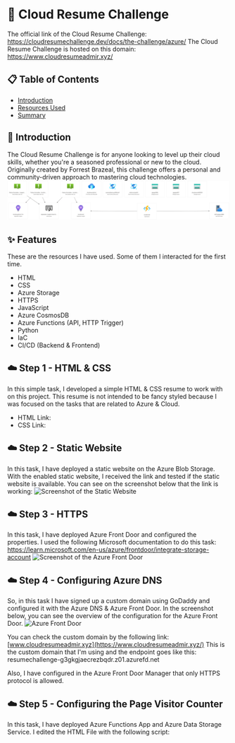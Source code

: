 # 🚀 Cloud Resume Challenge

The official link of the Cloud Resume Challenge: https://cloudresumechallenge.dev/docs/the-challenge/azure/
The Cloud Resume Challenge is hosted on this domain: https://www.cloudresumeadmir.xyz/

## 📋 Table of Contents

- [Introduction](#introduction)
- [Resources Used](#features)
- [Summary](#summary)

## 🌟 Introduction

The Cloud Resume Challenge is for anyone looking to level up their cloud skills, whether you're a seasoned professional or new to the cloud. 
Originally created by Forrest Brazeal, this challenge offers a personal and community-driven approach to mastering cloud technologies.
![Diagram of the architecture tasks](./media/app-grp.png)

## ✨ Features

These are the resources I have used. Some of them I interacted for the first time.

+ HTML
+ CSS
+ Azure Storage
+ HTTPS
+ JavaScript
+ Azure CosmosDB
+ Azure Functions (API, HTTP Trigger)
+ Python
+ IaC
+ CI/CD (Backend & Frontend)


## ☁️ Step 1 - HTML & CSS

In this simple task, I developed a simple HTML & CSS resume to work with on this project. This resume is not
intended to be fancy styled because I was focused on the tasks that are related to Azure & Cloud.
+ HTML Link: 
+ CSS Link: 

## ☁️ Step 2 - Static Website

In this task, I have deployed a static website on the Azure Blob Storage. With the enabled static website, I
received the link and tested if the static website is available. You can see on the screenshot below that
the link is working:
![Screenshot of the Static Website](./media/diagram-sharesafely.png)

## ☁️ Step 3 - HTTPS

In this task, I have deployed Azure Front Door and configured the properties.
I used the following Microsoft documentation to do this task: https://learn.microsoft.com/en-us/azure/frontdoor/integrate-storage-account
![Screenshot of the Azure Front Door](./media/diagram-sharesafely.png)

## ☁️ Step 4 - Configuring Azure DNS

So, in this task I have signed up a custom domain using GoDaddy and configured it with the Azure DNS & Azure Front Door.
In the screenshot below, you can see the overview of the configuration for the Azure Front Door.
![Azure Front Door](./media/diagram-sharesafely.png)

You can check the custom domain by the following link: [www.cloudresumeadmir.xyz](https://www.cloudresumeadmir.xyz/)
This is the custom domain that I'm using and the endpoint goes like this: resumechallenge-g3gkgjaecrezbqdr.z01.azurefd.net

Also, I have configured in the Azure Front Door Manager that only HTTPS protocol is allowed.

## ☁️ Step 5 - Configuring the Page Visitor Counter

In this task, I have deployed Azure Functions App and Azure Data Storage Service.
I edited the HTML File with the following script: 
        <script>
            async function fetchVisitorCount() {
                try {
                    const response = await fetch('https://countervisit.azurewebsites.net/api/VisitorCounter');
                    const data = await response.json();
                    document.getElementById('count').textContent = data.count;
                } catch (error) {
                    console.error('Error fetching visitor count:', error);
                }
            }
          
            document.addEventListener('DOMContentLoaded', fetchVisitorCount);
          </script>

You can see on the short gif below that the Visitor Counter is working.
![Testing the Vistor Counter Function](./media/diagram-sharesafely.png)

The function didn't work at first so I had to configure the properties in the Azure Function to make it work.
One of the reasons why my function didn't work was because the function wasn't set to "anonymous".

## ☁️ Step 6 - Database (CosmosDB)

In this task, I  deployed CosmosDB and used TableAPI to retreive and update its coint in database.
I also used serverless capacity mode for less payment, becasue I don't store or retreive that much data.
On the gif below, you will see that visitor counter is retreived by the Azure CosmosDB.
![CosmosDB Table API Counter](./media/diagram-sharesafely.png)

You can see the following example of the function code below:

    const connectionString = process.env["CosmosDBConnectionString"];
    const tableName = "visitorcounter";
    const rowKey = "count";

    const tableClient = TableClient.fromConnectionString(connectionString, tableName);

    try {
        // Ensure the table (container) exists
        try {
            await tableClient.createTable();
        } catch (error) {
            if (error.statusCode !== 409) { // 409 means the table already exists
                throw error;
            }
        }

        let entity;
        try {
            entity = await tableClient.getEntity("visitor", rowKey); // Use a constant value for partition key
            entity = {
                partitionKey: entity.partitionKey,
                rowKey: entity.rowKey,
                count: entity.count + 1
            };
            await tableClient.updateEntity(entity, "Merge");
        } catch (error) {
            if (error.statusCode === 404) {
                entity = { partitionKey: "visitor", rowKey, count: 1 }; // Use a constant value for partition key
                await tableClient.createEntity(entity);
            } else {
                throw error;
            }
        }

## ☁️ Step 7 - Python

In this task, for the first time I encountered with Python and I used some of the following commands to set up the environment.
I had an issiue with the python because "Python -m" didn't work so I figured it out that I have to use "py" instead of "python".

First, I used the command to create the Virtual Environment "py -m venv myenv"
After previous step, I installed Azure SDK packages:
+ pip install azure-functions
+ pip install azure-cosmos

After working on Python Function, I couldn't deploye the function to Azure because python functions are
only support for Linux. After that I have deployed the new Azure Function App with version for Python.
You can see on the screenshot below, that the deployment was successful:
I used the following command to deploy thej function: func azure functionapp publish functionpython1113 --force

![Testing the Vistor Counter Function](./media/diagram-sharesafely.png)

Also, after this task, I have reseached about the python tests and how they are performed.

## ☁️ Step 8 - Infrastructure as Code

So in this task, I have developed an ARM template that will deploy Data Storage Account, Azure Function & Azure CosmosDB.
![Preview the ARM Template](./media/diagram-sharesafely.png)

## ☁️ Step 9 - Source Control 

In this task, I simply created a repository for my backend code.
The repository is available at: https://github.com/akurtic1/visitor-counter-backend/tree/main
This is the first time I commit the repository and push the code and also
I encountered with the some commands for the first time.

## ☁️ Step 10 - CI/CD (Back end)

In this task, I set up GitHub Actions such that when you push an update to your ARM template. If the tests pass, the ARM application should get packaged and deployed to Azure.
You can preview the YAML file and template file on the link below:
![YAML file](./media/diagram-sharesafely.png)
![ARM Template](./media/diagram-sharesafely.png)

You can also preview the screenshot below of the deployment:
![Deployment - Azure Resources](./media/diagram-sharesafely.png)

This template deploys resources such as: Function App, Azure CosmosDB, Storage Account...

## ☁️ Step 11 - CI/CD (Front End)

So in this task, I set up a GitHub actions where when we deploy some files they will be automatically added
into the Azure Storage Account which I had to set up in the .yaml file.
You can preview the YAML file on the link below:
![YAML file](./media/diagram-sharesafely.png)


